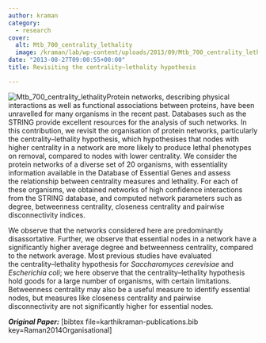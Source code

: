 ```yaml
---
author: kraman
category:
  - research
cover:
  alt: Mtb_700_centrality_lethality
  image: /kraman/lab/wp-content/uploads/2013/09/Mtb_700_centrality_lethality-e1378140617136.jpg
date: "2013-08-27T09:00:55+00:00"
title: Revisiting the centrality–lethality hypothesis

---
```

![Mtb_700_centrality_lethality](/kraman/lab/wp-content/uploads/2013/09/Mtb_700_centrality_lethality-e1378140617136-300x189.jpg)Protein networks, describing physical interactions as well as functional associations between proteins, have been unravelled for many organisms in the recent past. Databases such as the STRING provide excellent resources for the analysis of such networks. In this contribution, we revisit the organisation of protein networks, particularly the centrality–lethality hypothesis, which hypothesises that nodes with higher centrality in a network are more likely to produce lethal phenotypes on removal, compared to nodes with lower centrality. We consider the protein networks of a diverse set of 20 organisms, with essentiality information available in the Database of Essential Genes and assess the relationship between centrality measures and lethality. For each of these organisms, we obtained networks of high confidence interactions from the STRING database, and computed network parameters such as degree, betweenness centrality, closeness centrality and pairwise disconnectivity indices.

We observe that the networks considered here are predominantly disassortative. Further, we observe that essential nodes in a network have a significantly higher average degree and betweenness centrality, compared to the network average. Most previous studies have evaluated the centrality–lethality hypothesis for _Saccharomyces cerevisiae_ and _Escherichia coli_; we here observe that the centrality–lethality hypothesis hold goods for a large number of organisms, with certain limitations. Betweenness centrality may also be a useful measure to identify essential nodes, but measures like closeness centrality and pairwise disconnectivity are not significantly higher for essential nodes.

_**Original Paper:**_ \[bibtex file=karthikraman-publications.bib key=Raman2014Organisational\]
